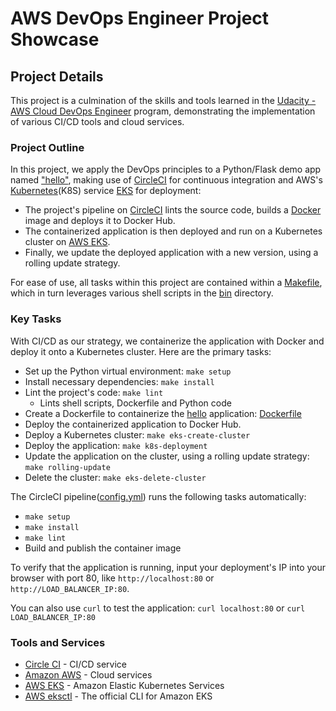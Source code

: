 # AWS DevOps Engineer Project Showcase

####

## Project Details

This project is a culmination of the skills and tools learned in the [Udacity - AWS Cloud DevOps Engineer](https://www.udacity.com/course/cloud-dev-ops-nanodegree--nd9991) program, demonstrating the implementation of various CI/CD tools and cloud services.

### Project Outline

In this project, we apply the DevOps principles to a Python/Flask demo app named ["hello"](./hello_app/hello.py), making use of [CircleCI](https://www.circleci.com) for continuous integration and AWS's [Kubernetes](https://kubernetes.io/)(K8S) service [EKS](https://aws.amazon.com/eks/) for deployment:

* The project's pipeline on [CircleCI](https://www.circleci.com) lints the source code, builds a [Docker](https://www.docker.com/resources/what-container) image and deploys it to Docker Hub.
* The containerized application is then deployed and run on a Kubernetes cluster on [AWS EKS](https://aws.amazon.com/eks/).
* Finally, we update the deployed application with a new version, using a rolling update strategy.

For ease of use, all tasks within this project are contained within a [Makefile](Makefile), which in turn leverages various shell scripts in the [bin](bin) directory.

### Key Tasks

With CI/CD as our strategy, we containerize the application with Docker and deploy it onto a Kubernetes cluster. Here are the primary tasks:

* Set up the Python virtual environment:  `make setup`
* Install necessary dependencies:  `make install`
* Lint the project's code:  `make lint`
  * Lints shell scripts, Dockerfile and Python code
* Create a Dockerfile to containerize the [hello](/hello_app/hello.py) application: [Dockerfile](hello_app/Dockerfile)
* Deploy the containerized application to Docker Hub.
* Deploy a Kubernetes cluster:  `make eks-create-cluster`
* Deploy the application:  `make k8s-deployment`
* Update the application on the cluster, using a rolling update strategy:  `make rolling-update`
* Delete the cluster:  `make eks-delete-cluster`

The CircleCI pipeline([config.yml](.circleci/config.yml)) runs the following tasks automatically:

* `make setup`
* `make install`
* `make lint`
* Build and publish the container image

To verify that the application is running, input your deployment's IP into your browser with port 80, like `http://localhost:80` or `http://LOAD_BALANCER_IP:80`.

You can also use `curl` to test the application: `curl localhost:80` or `curl LOAD_BALANCER_IP:80`

### Tools and Services

* [Circle CI](https://www.circleci.com) - CI/CD service
* [Amazon AWS](https://aws.amazon.com/) - Cloud services
* [AWS EKS](https://aws.amazon.com/eks/) - Amazon Elastic Kubernetes Services
* [AWS eksctl](https://eksctl.io) - The official CLI for Amazon EKS
